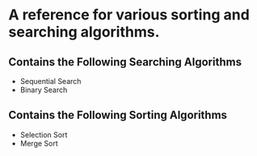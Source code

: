 # A reference for various sorting and searching algorithms.

## Contains the Following Searching Algorithms
* Sequential Search
* Binary Search

## Contains the Following Sorting Algorithms
* Selection Sort
* Merge Sort 
